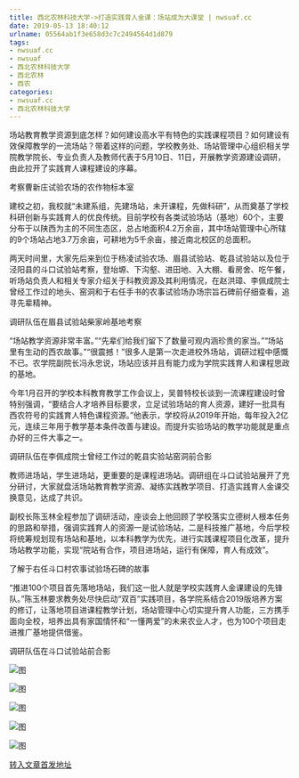```yaml
---
title: 西北农林科技大学->打造实践育人金课：场站成为大课堂 | nwsuaf.cc
date: 2019-05-13 18:40:12
urlname: 05564ab1f3e658d3c7c2494564d1d879
tags: 
- nwsuaf.cc
- nwsuaf
- 西北农林科技大学
- 西北农林
- 西农
categories:
- nwsuaf.cc
- 西北农林科技大学
---
```



场站教育教学资源到底怎样？如何建设高水平有特色的实践课程项目？如何建设有效保障教学的一流场站？带着这样的问题，学校教务处、场站管理中心组织相关学院教学院长、专业负责人及教师代表于5月10日、11日，开展教学资源建设调研，由此拉开了实践育人课程建设的序幕。

考察曹新庄试验农场的农作物标本室

建校之初，我校就“未建系组，先建场站，未开课程，先做科研”，从而奠基了学校科研创新与实践育人的优良传统。目前学校有各类试验场站（基地）60个，主要分布于以陕西为主的不同生态区，总占地面积4.2万余亩，其中场站管理中心所辖的9个场站占地3.7万余亩，可耕地为5千余亩，接近南北校区的总面积。

两天时间里，大家先后来到位于杨凌试验农场、眉县试验站、乾县试验站以及位于泾阳县的斗口试验站考察，登坮塬、下沟壑、进田地、入大棚、看房舍、吃午餐，听场站负责人和相关专家介绍关于科教资源及其利用情况，在赵洪璋、李佩成院士曾经工作过的地头、窑洞和于右任手书的农事试验场办场宗旨石碑前仔细查看，追寻先辈精神。

调研队伍在眉县试验站柴家岭基地考察

“场站教学资源非常丰富。”“先辈们给我们留下了数量可观内涵珍贵的家当。”“场站里有生动的西农故事。”“很震撼！”很多人是第一次走进校外场站，调研过程中感慨不已。农学院副院长冯永忠说，场站应该并且有能力成为学院实践育人和课程思政的基地。

今年1月召开的学校本科教育教学工作会议上，吴普特校长谈到一流课程建设时曾特别强调，“要结合人才培养目标要求，立足试验场站的育人资源，建好一批具有西农符号的实践育人特色课程资源。”他表示，学校将从2019年开始，每年投入2亿元，连续三年用于教学基本条件改善与建设。而提升实验场站的教学功能就是重点办好的三件大事之一。

调研队伍在李佩成院士曾经工作过的乾县实验站窑洞前合影

教师进场站，学生进场站，更重要的是课程进场站。调研组在斗口试验站展开了充分研讨，大家就盘活场站教育教学资源、凝练实践教学项目、打造实践育人金课交换意见，达成了共识。

副校长陈玉林全程参加了调研活动，座谈会上他回顾了学校落实立德树人根本任务的思路和举措，强调实践育人的资源一是试验场站，二是科技推广基地，今后学校将统筹规划现有场站和基地，以本科教学为优先，进行实践课程项目化改革，提升场站教学功能，实现“院站有合作，项目进场站，运行有保障，育人有成效”。

了解于右任斗口村农事试验场石碑的故事

“推进100个项目首先落地场站，我们这一批人就是学校实践育人金课建设的先锋队。”陈玉林要求教务处尽快启动“双百”实践项目，各学院系结合2019版培养方案的修订，让落地项目进课程教学计划，场站管理中心切实提升育人功能，三方携手面向全校，培养出具有家国情怀和“一懂两爱”的未来农业人才，也为100个项目走进推广基地提供借鉴。

调研队伍在斗口试验站前合影



![图](https://news.nwsuaf.edu.cn/images/content/2019-05/20190513150354060147.jpg)

![图](https://news.nwsuaf.edu.cn/images/content/2019-05/20190513150333594050.jpg)

![图](https://news.nwsuaf.edu.cn/images/content/2019-05/20190513150304486837.jpg)

![图](https://news.nwsuaf.edu.cn/images/content/2019-05/20190513150244275747.jpg)

![图](https://news.nwsuaf.edu.cn/images/content/2019-05/20190513150211514606.jpg)

[转入文章首发地址](https://news.nwsuaf.edu.cn/xnxw/89503.htm)